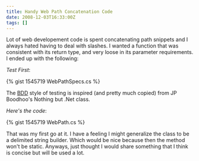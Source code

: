 ```yaml
---
title: Handy Web Path Concatenation Code
date: 2008-12-03T16:33:00Z
tags: []
---
```


Lot of web developement code is spent concatenating path snippets and I always hated having to deal with slashes. I wanted a function that was consistent with its return type, and very loose in its parameter requirements. I ended up with the following:

*Test First*:

{% gist 1545719 WebPathSpecs.cs %} 

The [BDD](http://en.wikipedia.org/wiki/Behavior_Driven_Development) style of testing is inspired (and pretty much copied) from JP Boodhoo's Nothing but .Net class.

*Here's the code*:

{% gist 1545719 WebPath.cs %}

That was my first go at it. I have a feeling I might generalize the class to be a delimited string builder. Which would be nice because then the method won't be static. Anyways, just thought I would share something that I think is concise but will be used a lot.

